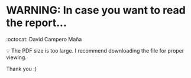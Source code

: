# WARNING: In case you want to read the report...  
:octocat: David Campero Maña  

:bulb: The PDF size is too large. I recommend downloading the file for proper viewing.  

Thank you :)
